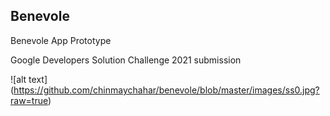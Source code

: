 ## Benevole
Benevole App Prototype 

Google Developers Solution Challenge 2021 submission

![alt text] (https://github.com/chinmaychahar/benevole/blob/master/images/ss0.jpg?raw=true)

